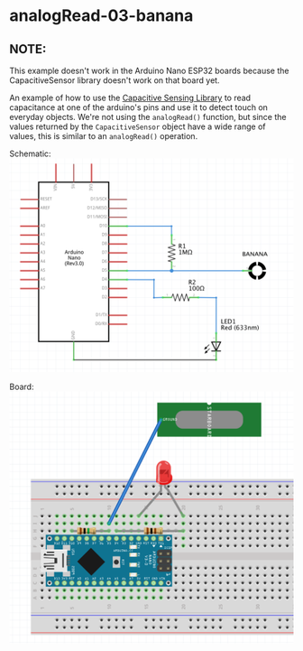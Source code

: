 # analogRead-03-banana

## NOTE:
This example doesn't work in the Arduino Nano ESP32 boards because the CapacitiveSensor library doesn't work on that board yet.

An example of how to use the [Capacitive Sensing Library](https://playground.arduino.cc/Main/CapacitiveSensor/) to read capacitance at one of the arduino's pins and use it to detect touch on everyday objects. We're not using the ```analogRead()``` function, but since the values returned by the ```CapacitiveSensor``` object have a wide range of values, this is similar to an ```analogRead()``` operation.

Schematic:
![](../../imgs/banana_sch.png)

Board:
![](../../imgs/banana_bb.png)
